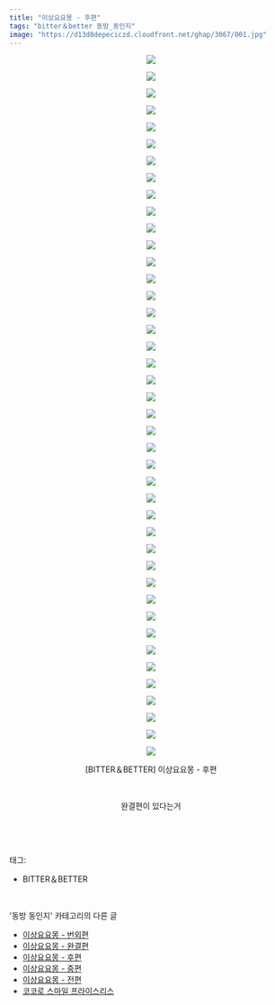 ```yaml
---
title: "이상요요몽 - 후편"
tags: "bitter＆better 동방_동인지"
image: "https://d13d8depeciczd.cloudfront.net/ghap/3067/001.jpg"
---
```

<div class="article">
<p style="text-align: center; clear: none; float: none;"><img src="{{ site.imgserver12 }}/ghap/3067/001.jpg"/></p>
<p style="text-align: center; clear: none; float: none;"><img src="{{ site.imgserver12 }}/ghap/3067/002.jpg"/></p>
<p style="text-align: center; clear: none; float: none;"><img src="{{ site.imgserver12 }}/ghap/3067/003.jpg"/></p>
<p style="text-align: center; clear: none; float: none;"><img src="{{ site.imgserver12 }}/ghap/3067/004.jpg"/></p>
<p style="text-align: center; clear: none; float: none;"><img src="{{ site.imgserver12 }}/ghap/3067/005.jpg"/></p>
<p style="text-align: center; clear: none; float: none;"><img src="{{ site.imgserver12 }}/ghap/3067/006.jpg"/></p>
<p style="text-align: center; clear: none; float: none;"><img src="{{ site.imgserver12 }}/ghap/3067/007.jpg"/></p>
<p style="text-align: center; clear: none; float: none;"><img src="{{ site.imgserver12 }}/ghap/3067/008.jpg"/></p>
<p style="text-align: center; clear: none; float: none;"><img src="{{ site.imgserver12 }}/ghap/3067/009.jpg"/></p>
<p style="text-align: center; clear: none; float: none;"><img src="{{ site.imgserver12 }}/ghap/3067/010.jpg"/></p>
<p style="text-align: center; clear: none; float: none;"><img src="{{ site.imgserver12 }}/ghap/3067/011.jpg"/></p>
<p style="text-align: center; clear: none; float: none;"><img src="{{ site.imgserver12 }}/ghap/3067/012.jpg"/></p>
<p style="text-align: center; clear: none; float: none;"><img src="{{ site.imgserver12 }}/ghap/3067/013.jpg"/></p>
<p style="text-align: center; clear: none; float: none;"><img src="{{ site.imgserver12 }}/ghap/3067/014.jpg"/></p>
<p style="text-align: center; clear: none; float: none;"><img src="{{ site.imgserver12 }}/ghap/3067/015.jpg"/></p>
<p style="text-align: center; clear: none; float: none;"><img src="{{ site.imgserver12 }}/ghap/3067/016.jpg"/></p>
<p style="text-align: center; clear: none; float: none;"><img src="{{ site.imgserver12 }}/ghap/3067/017.jpg"/></p>
<p style="text-align: center; clear: none; float: none;"><img src="{{ site.imgserver12 }}/ghap/3067/018.jpg"/></p>
<p style="text-align: center; clear: none; float: none;"><img src="{{ site.imgserver12 }}/ghap/3067/019.jpg"/></p>
<p style="text-align: center; clear: none; float: none;"><img src="{{ site.imgserver12 }}/ghap/3067/020.jpg"/></p>
<p style="text-align: center; clear: none; float: none;"><img src="{{ site.imgserver12 }}/ghap/3067/021.jpg"/></p>
<p style="text-align: center; clear: none; float: none;"><img src="{{ site.imgserver12 }}/ghap/3067/022.jpg"/></p>
<p style="text-align: center; clear: none; float: none;"><img src="{{ site.imgserver12 }}/ghap/3067/023.jpg"/></p>
<p style="text-align: center; clear: none; float: none;"><img src="{{ site.imgserver12 }}/ghap/3067/024.jpg"/></p>
<p style="text-align: center; clear: none; float: none;"><img src="{{ site.imgserver12 }}/ghap/3067/025.jpg"/></p>
<p style="text-align: center; clear: none; float: none;"><img src="{{ site.imgserver12 }}/ghap/3067/026.jpg"/></p>
<p style="text-align: center; clear: none; float: none;"><img src="{{ site.imgserver12 }}/ghap/3067/027.jpg"/></p>
<p style="text-align: center; clear: none; float: none;"><img src="{{ site.imgserver12 }}/ghap/3067/028.jpg"/></p>
<p style="text-align: center; clear: none; float: none;"><img src="{{ site.imgserver12 }}/ghap/3067/029.jpg"/></p>
<p style="text-align: center; clear: none; float: none;"><img src="{{ site.imgserver12 }}/ghap/3067/030.jpg"/></p>
<p style="text-align: center; clear: none; float: none;"><img src="{{ site.imgserver12 }}/ghap/3067/031.jpg"/></p>
<p style="text-align: center; clear: none; float: none;"><img src="{{ site.imgserver12 }}/ghap/3067/032.jpg"/></p>
<p style="text-align: center; clear: none; float: none;"><img src="{{ site.imgserver12 }}/ghap/3067/033.jpg"/></p>
<p style="text-align: center; clear: none; float: none;"><img src="{{ site.imgserver12 }}/ghap/3067/034.jpg"/></p>
<p style="text-align: center; clear: none; float: none;"><img src="{{ site.imgserver12 }}/ghap/3067/035.jpg"/></p>
<p style="text-align: center; clear: none; float: none;"><img src="{{ site.imgserver12 }}/ghap/3067/036.jpg"/></p>
<p style="text-align: center; clear: none; float: none;"><img src="{{ site.imgserver12 }}/ghap/3067/037.jpg"/></p>
<p style="text-align: center; clear: none; float: none;"><img src="{{ site.imgserver12 }}/ghap/3067/038.jpg"/></p>
<p style="text-align: center; clear: none; float: none;"><img src="{{ site.imgserver12 }}/ghap/3067/039.jpg"/></p>
<p style="text-align: center; clear: none; float: none;"><img src="{{ site.imgserver12 }}/ghap/3067/040.jpg"/></p>
<p style="text-align: center; clear: none; float: none;"><img src="{{ site.imgserver12 }}/ghap/3067/041.jpg"/></p>
<p style="text-align: center; clear: none; float: none;"><img src="{{ site.imgserver12 }}/ghap/3067/042.jpg"/></p>
<p style="text-align: center; clear: none; float: none;">[BITTER＆BETTER] 이상요요몽 - 후편</p>
<p style="text-align: center; clear: none; float: none;"><br/></p>
<p style="text-align: center; clear: none; float: none;">완결편이 있다는거</p>
<p><br/></p>
</div><br/>
<div class="tagTrail">
<p>태그: </p>
<ul>
<li>BITTER＆BETTER</li>
</ul>
</div><br/>
<div class="another">
<p>'동방 동인지' 카테고리의 다른 글</p>
<ul>
<li><a href="/ghap_3069">이상요요몽 - 번외편</a></li>
<li><a href="/ghap_3068">이상요요몽 - 완결편</a></li>
<li><a href="/ghap_3067">이상요요몽 - 후편</a></li>
<li><a href="/ghap_3066">이상요요몽 - 중편</a></li>
<li><a href="/ghap_3065">이상요요몽 - 전편</a></li>
<li><a href="/ghap_3064">코코로 스마일 프라이스리스</a></li>
</ul>
</div><br/>
<div class="cb_module cb_fluid">
<div class="cb_wrt cb_profile">
</div><!-- commentList close -->
</div><br/>
